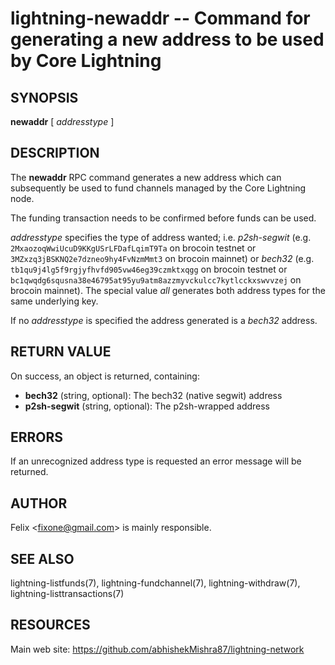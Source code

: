 lightning-newaddr -- Command for generating a new address to be used by Core Lightning
======================================================================================

SYNOPSIS
--------

**newaddr** [ *addresstype* ]

DESCRIPTION
-----------

The **newaddr** RPC command generates a new address which can
subsequently be used to fund channels managed by the Core Lightning node.

The funding transaction needs to be confirmed before funds can be used.

*addresstype* specifies the type of address wanted; i.e. *p2sh-segwit*
(e.g. `2MxaozoqWwiUcuD9KKgUSrLFDafLqimT9Ta` on brocoin testnet or
`3MZxzq3jBSKNQ2e7dzneo9hy4FvNzmMmt3` on brocoin mainnet) or *bech32*
(e.g. `tb1qu9j4lg5f9rgjyfhvfd905vw46eg39czmktxqgg` on brocoin testnet
or `bc1qwqdg6squsna38e46795at95yu9atm8azzmyvckulcc7kytlcckxswvvzej` on
brocoin mainnet). The special value *all* generates both address types
for the same underlying key.

If no *addresstype* is specified the address generated is a *bech32* address.

RETURN VALUE
------------

[comment]: # (GENERATE-FROM-SCHEMA-START)
On success, an object is returned, containing:
- **bech32** (string, optional): The bech32 (native segwit) address
- **p2sh-segwit** (string, optional): The p2sh-wrapped address

[comment]: # (GENERATE-FROM-SCHEMA-END)

ERRORS
------

If an unrecognized address type is requested an error message will be
returned.

AUTHOR
------

Felix <<fixone@gmail.com>> is mainly responsible.

SEE ALSO
--------

lightning-listfunds(7), lightning-fundchannel(7), lightning-withdraw(7), lightning-listtransactions(7)

RESOURCES
---------

Main web site: <https://github.com/abhishekMishra87/lightning-network>

[comment]: # ( SHA256STAMP:1a7b5336bdb0dbc93c9e160bb36c20c0d0d3fb908bdd85a84499fbc99680f3a6)
